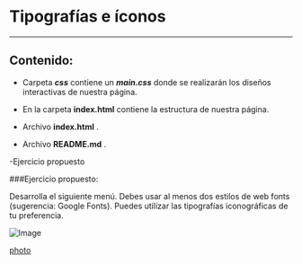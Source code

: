 # __Tipografías e íconos__
---
## Contenido:

- Carpeta ***css*** contiene un ***main.css*** donde se realizarán los diseños interactivas de nuestra página.

- En la carpeta **index.html** contiene la estructura de nuestra página.

- Archivo **index.html** .

- Archivo **README.md** .

-Ejercicio propuesto

###Ejercicio propuesto:

Desarrolla el siguiente menú. Debes usar al menos dos estilos de web fonts (sugerencia: Google Fonts). Puedes utilizar las tipografías iconográficas de tu preferencia.

![Image](http://s2.subirimagenes.com/imagen/previo/thump_9813274screencapturelmslabo.png)

[photo](http://subefotos.com/ver/?d571bd2427de8d44b1b40660edb8bc3bo.png
)
